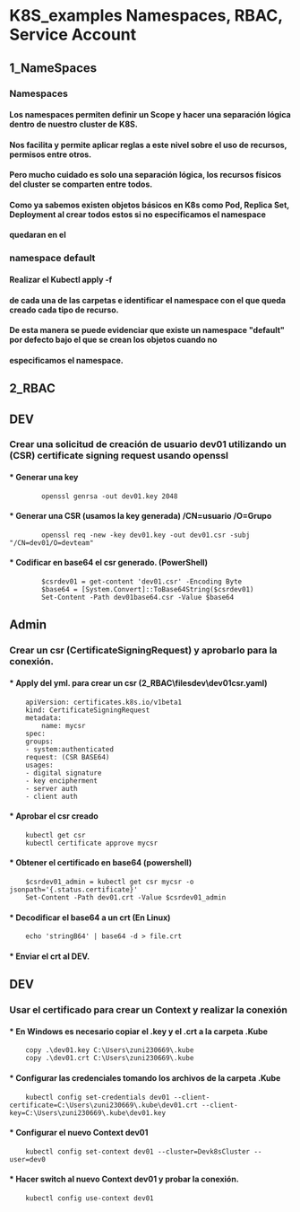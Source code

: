 # K8S_examples Namespaces, RBAC, Service Account
## 1_NameSpaces
### Namespaces
#### Los namespaces permiten definir un Scope y hacer una separación lógica dentro de nuestro cluster de K8S.
#### Nos facilita y permite aplicar reglas a este nivel sobre el uso de recursos, permisos entre otros.
#### Pero mucho cuidado es solo una separación lógica, los recursos físicos del cluster se comparten entre todos.
#### Como ya sabemos existen objetos básicos en K8s como Pod, Replica Set, Deployment al crear todos estos si no especificamos el namespace 
#### quedaran en el 


### namespace default

#### Realizar el Kubectl apply -f 
#### de cada una de las carpetas e identificar el namespace con el que queda creado cada tipo de recurso.
#### De esta manera se puede evidenciar que existe un namespace "default" por defecto bajo el que se crean los objetos  cuando no 
#### especificamos el namespace.

## 2_RBAC

## DEV
### Crear una solicitud de creación de usuario dev01 utilizando un (CSR) certificate signing request usando openssl
#### * Generar una key  
            openssl genrsa -out dev01.key 2048
#### * Generar una CSR (usamos la key generada) /CN=usuario  /O=Grupo
            openssl req -new -key dev01.key -out dev01.csr -subj "/CN=dev01/O=devteam"
#### * Codificar en base64 el csr generado. (PowerShell)
            $csrdev01 = get-content 'dev01.csr' -Encoding Byte 
            $base64 = [System.Convert]::ToBase64String($csrdev01)
            Set-Content -Path dev01base64.csr -Value $base64 

## Admin
### Crear un csr (CertificateSigningRequest) y aprobarlo para la conexión.
#### * Apply del yml. para crear un csr (2_RBAC\filesdev\dev01csr.yaml)
        apiVersion: certificates.k8s.io/v1beta1
        kind: CertificateSigningRequest
        metadata:
            name: mycsr
        spec:
        groups:
        - system:authenticated
        request: (CSR BASE64)
        usages:
        - digital signature
        - key encipherment
        - server auth
        - client auth
#### * Aprobar el csr creado
        kubectl get csr
        kubectl certificate approve mycsr
#### * Obtener el certificado en base64 (powershell)
        $csrdev01_admin = kubectl get csr mycsr -o jsonpath='{.status.certificate}'
        Set-Content -Path dev01.crt -Value $csrdev01_admin
#### * Decodificar el base64 a un crt (En Linux)
        echo 'stringB64' | base64 -d > file.crt
#### * Enviar el crt al DEV.

## DEV
### Usar el certificado para crear un Context y realizar la conexión
#### * En Windows es necesario copiar el .key y el .crt a la carpeta \.Kube 
        copy .\dev01.key C:\Users\zuni230669\.kube
        copy .\dev01.crt C:\Users\zuni230669\.kube
#### * Configurar las credenciales tomando los archivos de la carpeta \.Kube 
        kubectl config set-credentials dev01 --client-certificate=C:\Users\zuni230669\.kube\dev01.crt --client-key=C:\Users\zuni230669\.kube\dev01.key
#### * Configurar el nuevo Context dev01
        kubectl config set-context dev01 --cluster=Devk8sCluster --user=dev0
#### * Hacer switch al nuevo Context dev01 y probar la conexión.
        kubectl config use-context dev01












